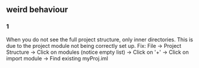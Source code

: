 ## weird behaviour
### 1
When you do not see the full project structure, only inner directories.  This is due to the project module not being correctly set up.
Fix: File -> Project Structure -> Click on modules (notice empty list) -> Click on '+' -> Click on import module -> Find existing myProj.iml